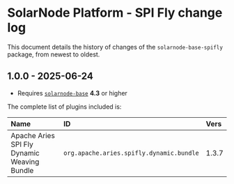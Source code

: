 # SolarNode Platform - SPI Fly change log

This document details the history of changes of the `solarnode-base-spifly` package, from newest
to oldest.

## 1.0.0 - 2025-06-24

 * Requires [`solarnode-base`](../../solarnode-base/debian) **4.3** or higher

The complete list of plugins included is:

| Name                                        | ID                                       | Vers  |
|:--------------------------------------------|:-----------------------------------------|:------|
| Apache Aries SPI Fly Dynamic Weaving Bundle | `org.apache.aries.spifly.dynamic.bundle` | 1.3.7 |
